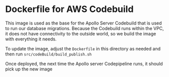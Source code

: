 # Dockerfile for AWS Codebuild

This image is used as the base for the Apollo Server Codebuild that is used to run our database migrations. Because the Codebuild runs within the VPC, it does not have connectivity to the outside world, so we build the image with everything it needs.

To update the image, adjust the `Dockerfile` in this directory as needed and then run `src/codeBuild/build_publish.sh`

Once deployed, the next time the Apollo server Codepipeline runs, it should pick up the new image
